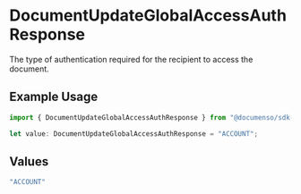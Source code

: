# DocumentUpdateGlobalAccessAuthResponse

The type of authentication required for the recipient to access the document.

## Example Usage

```typescript
import { DocumentUpdateGlobalAccessAuthResponse } from "@documenso/sdk-typescript/models/operations";

let value: DocumentUpdateGlobalAccessAuthResponse = "ACCOUNT";
```

## Values

```typescript
"ACCOUNT"
```